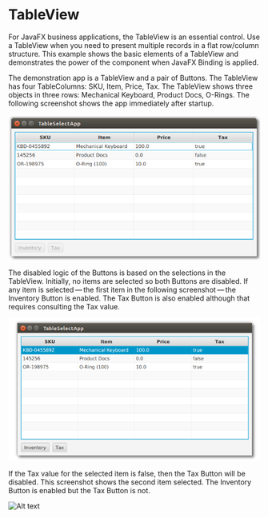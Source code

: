 # TableView

For JavaFX business applications, the TableView is an essential control. Use a TableView when you need to present multiple records in a flat row/column structure. This example shows the basic elements of a TableView and demonstrates the power of the component when JavaFX Binding is applied.

The demonstration app is a TableView and a pair of Buttons. The TableView has four TableColumns: SKU, Item, Price, Tax. The TableView shows three objects in three rows: Mechanical Keyboard, Product Docs, O-Rings. The following screenshot shows the app immediately after startup.

![Alt text](../../static/image.png)

The disabled logic of the Buttons is based on the selections in the TableView. Initially, no items are selected so both Buttons are disabled. If any item is selected — the first item in the following screenshot — the Inventory Button is enabled. The Tax Button is also enabled although that requires consulting the Tax value.

![Alt text](../../static/image2.png)

If the Tax value for the selected item is false, then the Tax Button will be disabled. This screenshot shows the second item selected. The Inventory Button is enabled but the Tax Button is not.

![Alt text](../../image3.png)